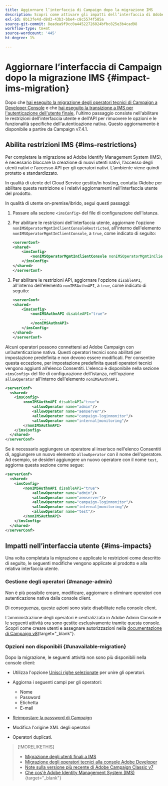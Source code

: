 ```yaml
---
title: Aggiornare l’interfaccia di Campaign dopo la migrazione IMS
description: Scopri come attivare gli impatti dell’interfaccia di Adobe Identity Management System Migration
exl-id: 8b13fe4d-d8d3-43b3-bbe4-c8c5574f585a
source-git-commit: 8eadea9f9cc0a44522726024bfbc825e3b4cad98
workflow-type: tm+mt
source-wordcount: '445'
ht-degree: 1%

---
```


# Aggiornare l’interfaccia di Campaign dopo la migrazione IMS {#impact-ims-migration}

Dopo che [hai eseguito la migrazione degli operatori tecnici di Campaign a Developer Console](ims-migration.md) e che [hai eseguito la transizione a IMS per l&#39;autenticazione dell&#39;utente finale](migrate-users-to-ims.md), l&#39;ultimo passaggio consiste nell&#39;abilitare le restrizioni dell&#39;interfaccia utente e dell&#39;API per rimuovere le opzioni e le funzionalità specifiche dell&#39;autenticazione nativa. Questo aggiornamento è disponibile a partire da Campaign v7.4.1.

## Abilita restrizioni IMS {#ims-restrictions}

Per completare la migrazione ad Adobe Identify Management System (IMS), è necessario bloccare la creazione di nuovi utenti nativi, l’accesso degli utenti nativi e l’accesso API per gli operatori nativi. L’ambiente viene quindi protetto e standardizzato.

In qualità di utente del Cloud Service gestito/in hosting, contatta l’Adobe per abilitare questa restrizione e i relativi aggiornamenti nell’interfaccia utente del prodotto.

In qualità di utente on-premise/ibrido, segui questi passaggi:

1. Passare alla sezione `<imsConfig>` del file di configurazione dell&#39;istanza.
1. Per abilitare le restrizioni dell&#39;interfaccia utente, aggiornare l&#39;opzione `nonIMSOperatorMgmtInClientConsoleRestricted`, all&#39;interno dell&#39;elemento `nonIMSOperatorMgmtInClientConsole`, a `true`, come indicato di seguito:


   ```xml
   <serverConf>
   <shared>
       <imsConfig>
           <nonIMSOperatorMgmtInClientConsole nonIMSOperatorMgmtInClientConsoleRestricted="true"/>
       </imsConfig>
   </shared>
   </serverConf>
   ```

1. Per abilitare le restrizioni API, aggiornare l&#39;opzione `disableAPI`, all&#39;interno dell&#39;elemento `nonIMSAuthnAPI`, a `true`, come indicato di seguito:

   ```xml
   <serverConf>
   <shared>
       <imsConfig>
           <nonIMSAuthnAPI disableAPI="true">
               ...
           </nonIMSAuthnAPI>
       </imsConfig>
   </shared>
   </serverConf>
   ```

Alcuni operatori possono connettersi ad Adobe Campaign con un’autenticazione nativa. Questi operatori tecnici sono abilitati per impostazione predefinita e non devono essere modificati. Per consentire questa eccezione, per impostazione predefinita questi operatori tecnici vengono aggiunti all’elenco Consentiti. L&#39;elenco è disponibile nella sezione `<imsConfig>` del file di configurazione dell&#39;istanza, nell&#39;opzione `allowOperator` all&#39;interno dell&#39;elemento `nonIMSAuthnAPI`.

```xml
<serverConf>
  <shared>
    <imsConfig>
        <nonIMSAuthnAPI disableAPI="true">
            <allowOperator name="admin"/>
            <allowOperator name="aemserver"/>
            <allowOperator name="campaign-loginmonitor"/>
            <allowOperator name="internal|monitoring"/>
        </nonIMSAuthnAPI>
    </imsConfig>
  </shared>
</serverConf>
```

Se è necessario aggiungere un operatore al inserisco nell&#39;elenco Consentiti di, aggiungere un nuovo elemento `allowOperator` con il nome dell&#39;operatore. Ad esempio, se desideri aggiungere un nuovo operatore con il nome `test`, aggiorna questa sezione come segue:

```xml
<serverConf>
  <shared>
    <imsConfig>
        <nonIMSAuthnAPI disableAPI="true">
            <allowOperator name="admin"/>
            <allowOperator name="aemserver"/>
            <allowOperator name="campaign-loginmonitor"/>
            <allowOperator name="internal|monitoring"/>
            <allowOperator name="test"/>
        </nonIMSAuthnAPI>
    </imsConfig>
  </shared>
</serverConf>
```

## Impatti nell’interfaccia utente {#ims-impacts}

Una volta completata la migrazione e applicate le restrizioni come descritto di seguito, le seguenti modifiche vengono applicate al prodotto e alla relativa interfaccia utente.

### Gestione degli operatori {#manage-admin}

Non è più possibile creare, modificare, aggiornare o eliminare operatori con autenticazione nativa dalla console client.

Di conseguenza, queste azioni sono state disabilitate nella console client.

L’amministrazione degli operatori è centralizzata in Adobe Admin Console e le seguenti attività ora sono gestite esclusivamente tramite questa console. Scopri come creare utenti e assegnare autorizzazioni nella [documentazione di Campaign v8](https://experienceleague.adobe.com/it/docs/campaign/campaign-v8/admin/permissions/manage-permissions){target="_blank"}.

### Opzioni non disponibili {#unavailable-migration}

Dopo la migrazione, le seguenti attività non sono più disponibili nella console client:

* Utilizza l&#39;opzione [Unisci righe selezionate](../../platform/using/updating-data.md#merge-data) per unire gli operatori.

* Aggiorna i seguenti campi per gli operatori:
   * Nome
   * Password
   * Etichetta
   * E-mail

* [Reimpostare la password di Campaign](../../production/using/lost-password.md)

* Modifica l&#39;origine XML degli operatori

* Operatori duplicati.


>[!MORELIKETHIS]
>
>* [Migrazione degli utenti finali a IMS](migrate-users-to-ims.md)
>* [Migrazione degli operatori tecnici alla console Adobe Developer](ims-migration.md)
>* [Note sulla versione più recente di Adobe Campaign Classic v7](../../rn/using/latest-release.md)
>* [Che cos&#39;è Adobe Identity Management System (IMS)](https://helpx.adobe.com/it/enterprise/using/users.html){target="_blank"}
